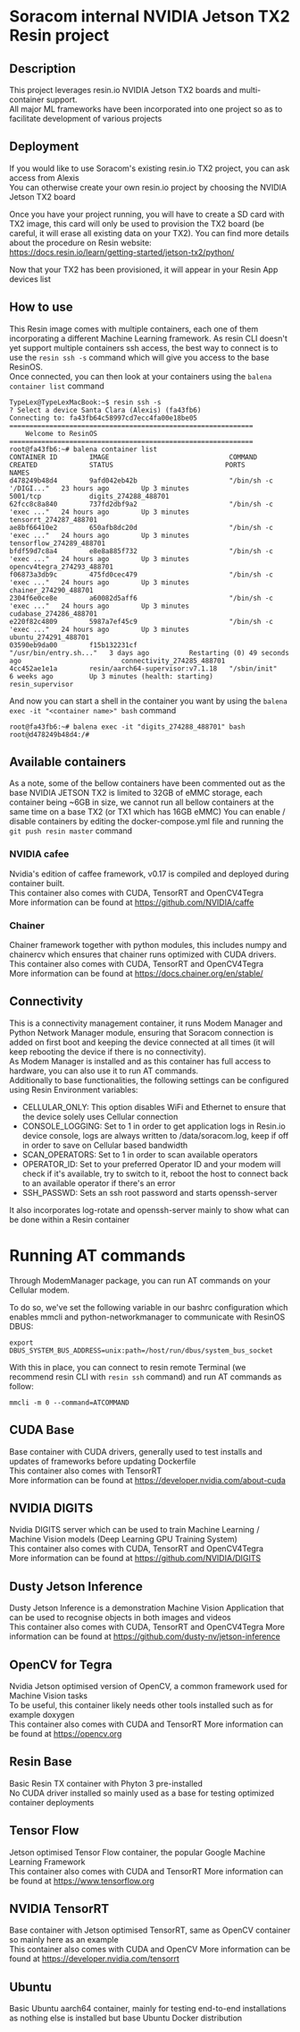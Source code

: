# Soracom internal NVIDIA Jetson TX2 Resin project  

## Description  
This project leverages resin.io NVIDIA Jetson TX2 boards and multi-container support.  
All major ML frameworks have been incorporated into one project so as to facilitate development of various projects  

## Deployment  
If you would like to use Soracom's existing resin.io TX2 project, you can ask access from Alexis  
You can otherwise create your own resin.io project by choosing the NVIDIA Jetson TX2 board  
  
Once you have your project running, you will have to create a SD card with TX2 image, this card will only be used to provision the TX2 board (be careful, it will erase all existing data on your TX2). You can find more details about the procedure on Resin website:  
https://docs.resin.io/learn/getting-started/jetson-tx2/python/
  
Now that your TX2 has been provisioned, it will appear in your Resin App devices list  
  
## How to use  
This Resin image comes with multiple containers, each one of them incorporating a different Machine Learning framework. As resin CLI doesn't yet support multiple containers ssh access, the best way to connect is to use the `resin ssh -s` command which will give you access to the base ResinOS.  
Once connected, you can then look at your containers using the `balena container list` command
```
TypeLex@TypeLexMacBook:~$ resin ssh -s
? Select a device Santa Clara (Alexis) (fa43fb6)
Connecting to: fa43fb64c58997cd7ecc4fa00e18be05
=============================================================
    Welcome to ResinOS
=============================================================
root@fa43fb6:~# balena container list
CONTAINER ID        IMAGE                              COMMAND                  CREATED             STATUS                            PORTS               NAMES
d478249b48d4        9afd042eb42b                       "/bin/sh -c '/DIGI..."   23 hours ago        Up 3 minutes                      5001/tcp            digits_274288_488701
62fcc8c8a840        737fd2dbf9a2                       "/bin/sh -c 'exec ..."   24 hours ago        Up 3 minutes                                          tensorrt_274287_488701
ae8bf66410e2        650afb8dc20d                       "/bin/sh -c 'exec ..."   24 hours ago        Up 3 minutes                                          tensorflow_274289_488701
bfdf59d7c8a4        e8e8a885f732                       "/bin/sh -c 'exec ..."   24 hours ago        Up 3 minutes                                          opencv4tegra_274293_488701
f06873a3db9c        475fd0cec479                       "/bin/sh -c 'exec ..."   24 hours ago        Up 3 minutes                                          chainer_274290_488701
2304f6e0ce8e        a60082d5aff6                       "/bin/sh -c 'exec ..."   24 hours ago        Up 3 minutes                                          cudabase_274286_488701
e220f82c4809        5987a7ef45c9                       "/bin/sh -c 'exec ..."   24 hours ago        Up 3 minutes                                          ubuntu_274291_488701
03590eb9da00        f15b132231cf                       "/usr/bin/entry.sh..."   3 days ago          Restarting (0) 49 seconds ago                         connectivity_274285_488701
4cc452ae1e1a        resin/aarch64-supervisor:v7.1.18   "/sbin/init"             6 weeks ago         Up 3 minutes (health: starting)                       resin_supervisor
```
And now you can start a shell in the container you want by using the `balena exec -it "<container name>" bash` command
```
root@fa43fb6:~# balena exec -it "digits_274288_488701" bash
root@d478249b48d4:/#
```

## Available containers
As a note, some of the bellow containers have been commented out as the base NVIDIA JETSON TX2 is limited to 32GB of eMMC storage, each container being ~6GB in size, we cannot run all bellow containers at the same time on a base TX2 (or TX1 which has 16GB eMMC) 
You can enable / disable containers by editing the docker-compose.yml file and running the `git push resin master` command  

### NVIDIA cafee
Nvidia's edition of caffee framework, v0.17 is compiled and deployed during container built.  
This container also comes with CUDA, TensorRT and OpenCV4Tegra  
More information can be found at https://github.com/NVIDIA/caffe

### Chainer
Chainer framework together with python modules, this includes numpy and chainercv which ensures that chainer runs optimized with CUDA drivers.  
This container also comes with CUDA, TensorRT and OpenCV4Tegra  
More information can be found at https://docs.chainer.org/en/stable/

## Connectivity
This is a connectivity management container, it runs Modem Manager and Python Network Manager module, ensuring that Soracom connection is added on first boot and keeping the device connected at all times (it will keep rebooting the device if there is no connectivity).  
As Modem Manager is installed and as this container has full access to hardware, you can also use it to run AT commands.  
Additionally to base functionalities, the following settings can be configured using Resin Environment variables:  
* CELLULAR_ONLY: This option disables WiFi and Ethernet to ensure that the device solely uses Cellular connection  
* CONSOLE_LOGGING: Set to 1 in order to get application logs in Resin.io device console, logs are always written to /data/soracom.log, keep if off in order to save on Cellular based bandwidth  
* SCAN_OPERATORS: Set to 1 in order to scan available operators  
* OPERATOR_ID: Set to your preferred Operator ID and your modem will check if it's available, try to switch to it, reboot the host to connect back to an available operator if there's an error  
* SSH_PASSWD: Sets an ssh root password and starts openssh-server
  
It also incorporates log-rotate and openssh-server mainly to show what can be done within a Resin container  

# Running AT commands
Through ModemManager package, you can run AT commands on your Cellular modem.

To do so, we've set the following variable in our bashrc configuration which enables mmcli and python-networkmanager to communicate with ResinOS DBUS:  

`export DBUS_SYSTEM_BUS_ADDRESS=unix:path=/host/run/dbus/system_bus_socket`

With this in place, you can connect to resin remote Terminal (we recommend resin CLI with `resin ssh` command) and run AT commands as follow:

`mmcli -m 0 --command=ATCOMMAND`

## CUDA Base
Base container with CUDA drivers, generally used to test installs and updates of frameworks before updating Dockerfile  
This container also comes with TensorRT  
More information can be found at https://developer.nvidia.com/about-cuda

## NVIDIA DIGITS
Nvidia DIGITS server which can be used to train Machine Learning / Machine Vision models (Deep Learning GPU Training System)  
This container also comes with CUDA, TensorRT and OpenCV4Tegra  
More information can be found at https://github.com/NVIDIA/DIGITS  

## Dusty Jetson Inference
Dusty Jetson Inference is a demonstration Machine Vision Application that can be used to recognise objects in both images and videos  
This container also comes with CUDA, TensorRT and OpenCV4Tegra 
More information can be found at https://github.com/dusty-nv/jetson-inference

## OpenCV for Tegra
Nvidia Jetson optimised version of OpenCV, a common framework used for Machine Vision tasks  
To be useful, this container likely needs other tools installed such as for example doxygen  
This container also comes with CUDA and TensorRT 
More information can be found at https://opencv.org  

## Resin Base
Basic Resin TX container with Phyton 3 pre-installed  
No CUDA driver installed so mainly used as a base for testing optimized container deployments  

## Tensor Flow
Jetson optimised Tensor Flow container, the popular Google Machine Learning Framework  
This container also comes with CUDA and TensorRT 
More information can be found at https://www.tensorflow.org

## NVIDIA TensorRT
Base container with Jetson optimised TensorRT, same as OpenCV container so mainly here as an example  
This container also comes with CUDA and OpenCV 
More information can be found at https://developer.nvidia.com/tensorrt  

## Ubuntu
Basic Ubuntu aarch64 container, mainly for testing end-to-end installations as nothing else is installed but base Ubuntu Docker distribution  